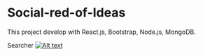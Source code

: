 # Social-red-of-Ideas
This project develop with React.js, Bootstrap, Node.js, MongoDB.

Searcher
[![Alt text](https://brianmunioz.com/img/1-ideas.webp)](https://www.youtube.com/shorts/EN4Rrnvt7t4)
